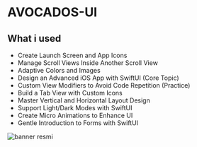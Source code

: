 # AVOCADOS-UI







## What i used


- Create Launch Screen and App Icons
- Manage Scroll Views Inside Another Scroll View
- Adaptive Colors and Images
- Design an Advanced iOS App with SwiftUI (Core Topic)
- Custom View Modifiers to Avoid Code Repetition (Practice)
- Build a Tab View with Custom Icons
- Master Vertical and Horizontal Layout Design
- Support Light/Dark Modes with SwiftUI
- Create Micro Animations to Enhance UI
- Gentle Introduction to Forms with SwiftUI


![banner resmi](https://r.resimlink.com/Uqkcmv5d.png)
